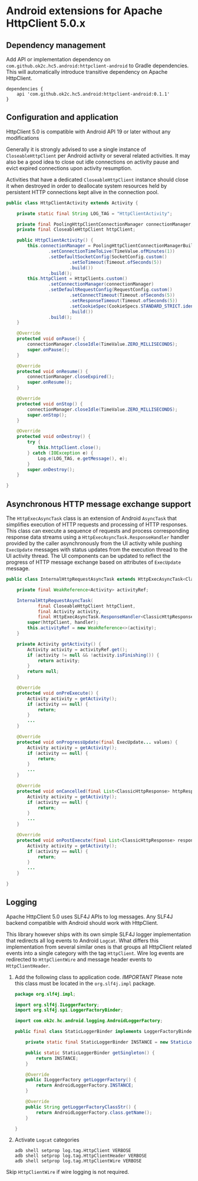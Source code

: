 # Android extensions for Apache HttpClient 5.0.x

## Dependency management

Add API or implementation dependency on `com.github.ok2c.hc5.android:httpclient-android` 
to Gradle dependencies. This will automatically introduce transitive dependency on 
Apache HttpClient.

```
dependencies {
    api 'com.github.ok2c.hc5.android:httpclient-android:0.1.1'
}

```

## Configuration and application

HttpClient 5.0 is compatible with Android API 19 or later without any modifications 

Generally it is strongly advised to use a single instance of `CloseableHttpClient` per Android
activity or several related activities. It may also be a good idea to close out idle connections
on activity pause and evict expired connections upon activity resumption. 

Activities that have a dedicated `CloseableHttpClient` instance should close it when destroyed
in order to deallocate system resources held by persistent HTTP connections kept alive in 
the connection pool.

```java
public class HttpClientActivity extends Activity {

    private static final String LOG_TAG = "HttpClientActivity";

    private final PoolingHttpClientConnectionManager connectionManager;
    private final CloseableHttpClient httpClient;

    public HttpClientActivity() {
        this.connectionManager = PoolingHttpClientConnectionManagerBuilder.create()
                .setConnectionTimeToLive(TimeValue.ofMinutes(1))
                .setDefaultSocketConfig(SocketConfig.custom()
                        .setSoTimeout(Timeout.ofSeconds(5))
                        .build())
                .build();
        this.httpClient = HttpClients.custom()
                .setConnectionManager(connectionManager)
                .setDefaultRequestConfig(RequestConfig.custom()
                        .setConnectTimeout(Timeout.ofSeconds(5))
                        .setResponseTimeout(Timeout.ofSeconds(5))
                        .setCookieSpec(CookieSpecs.STANDARD_STRICT.ident)
                        .build())
                .build();
    }

    @Override
    protected void onPause() {
        connectionManager.closeIdle(TimeValue.ZERO_MILLISECONDS);
        super.onPause();
    }

    @Override
    protected void onResume() {
        connectionManager.closeExpired();
        super.onResume();
    }

    @Override
    protected void onStop() {
        connectionManager.closeIdle(TimeValue.ZERO_MILLISECONDS);
        super.onStop();
    }

    @Override
    protected void onDestroy() {
        try {
            this.httpClient.close();
        } catch (IOException e) {
            Log.e(LOG_TAG, e.getMessage(), e);
        }
        super.onDestroy();
    }

}
```

## Asynchronous HTTP message exchange support

The `HttpExecAsyncTask` class is an extension of Android `AsyncTask` that simplifies execution 
of HTTP requests and processing of HTTP responses. This class can execute a sequence of requests 
and process corresponding response data streams using a `HttpExecAsyncTask.ResponseHandler` handler
provided by the caller asynchronously from the UI activity while pushing `ExecUpdate` messages
with status updates from the execution thread to the UI activity thread. The UI components
can be updated to reflect the progress of HTTP message exchange based on attributes of 
`ExecUpdate` message. 

```java
public class InternalHttpRequestAsyncTask extends HttpExecAsyncTask<ClassicHttpResponse> {

    private final WeakReference<Activity> activityRef;

    InternalHttpRequestAsyncTask(
            final CloseableHttpClient httpClient,
            final Activity activity,
            final HttpExecAsyncTask.ResponseHandler<ClassicHttpResponse> handler) {
        super(httpClient, handler);
        this.activityRef = new WeakReference<>(activity);
    }

    private Activity getActivity() {
        Activity activity = activityRef.get();
        if (activity != null && !activity.isFinishing()) {
            return activity;
        }
        return null;
    }

    @Override
    protected void onPreExecute() {
        Activity activity = getActivity();
        if (activity == null) {
            return;
        }
        ...
    }

    @Override
    protected void onProgressUpdate(final ExecUpdate... values) {
        Activity activity = getActivity();
        if (activity == null) {
            return;
        }
        ...
    }

    @Override
    protected void onCancelled(final List<ClassicHttpResponse> httpResponses) {
        Activity activity = getActivity();
        if (activity == null) {
            return;
        }
        ...
    }

    @Override
    protected void onPostExecute(final List<ClassicHttpResponse> responses) {
        Activity activity = getActivity();
        if (activity == null) {
            return;
        }
        ...
    }

}
```
## Logging

Apache HttpClient 5.0 uses SLF4J APIs to log messages. Any SLF4J backend compatible with Android
should work with HttpClient. 

This library however ships with its own simple SLF4J logger implementation that redirects all log 
events to Android `Logcat`. What differs this implementation from several similar ones is that 
groups all HttpClient related events into a single category with the tag `HttpClient`. 
Wire log events are redirected to `HttpClientWire` and message header events to `HttpClientHeader`.

1. Add the following class to application code. *IMPORTANT* Please note this class must
   be located in the `org.slf4j.impl` package.

    ```java
    package org.slf4j.impl;
    
    import org.slf4j.ILoggerFactory;
    import org.slf4j.spi.LoggerFactoryBinder;
    
    import com.ok2c.hc.android.logging.AndroidLoggerFactory;
    
    public final class StaticLoggerBinder implements LoggerFactoryBinder {
    
        private static final StaticLoggerBinder INSTANCE = new StaticLoggerBinder();
    
        public static StaticLoggerBinder getSingleton() {
            return INSTANCE;
        }
    
        @Override
        public ILoggerFactory getLoggerFactory() {
            return AndroidLoggerFactory.INSTANCE;
        }
    
        @Override
        public String getLoggerFactoryClassStr() {
            return AndroidLoggerFactory.class.getName();
        }
    
    }
    ```
1. Activate `Logcat` categories 

    ```
    adb shell setprop log.tag.HttpClient VERBOSE
    adb shell setprop log.tag.HttpClientHeader VERBOSE
    adb shell setprop log.tag.HttpClientWire VERBOSE
    
    ```
Skip `HttpClientWire` if wire logging is not required.